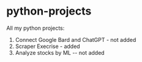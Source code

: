 # python-projects
All my python projects:
1. Connect Google Bard and ChatGPT - not added
2. Scraper Execrise - added
3. Analyze stocks by ML -- not added
